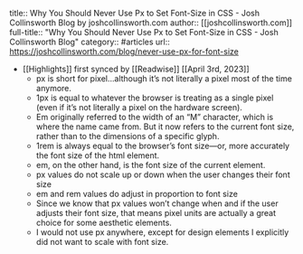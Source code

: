 title:: Why You Should Never Use Px to Set Font-Size in CSS - Josh Collinsworth Blog by joshcollinsworth.com
author:: [[joshcollinsworth.com]]
full-title:: "Why You Should Never Use Px to Set Font-Size in CSS - Josh Collinsworth Blog"
category:: #articles
url:: https://joshcollinsworth.com/blog/never-use-px-for-font-size

- [[Highlights]] first synced by [[Readwise]] [[April 3rd, 2023]]
	- px is short for pixel…although it’s not literally a pixel most of the time anymore.
	- 1px is equal to whatever the browser is treating as a single pixel (even if it’s not literally a pixel on the hardware screen).
	- Em originally referred to the width of an “M” character, which is where the name came from. But it now refers to the current font size, rather than to the dimensions of a specific glyph.
	- 1rem is always equal to the browser’s font size—or, more accurately the font size of the html element.
	- em, on the other hand, is the font size of the current element.
	- px values do not scale up or down when the user changes their font size
	- em and rem values do adjust in proportion to font size
	- Since we know that px values won’t change when and if the user adjusts their font size, that means pixel units are actually a great choice for some aesthetic elements.
	- I would not use px anywhere, except for design elements I explicitly did not want to scale with font size.